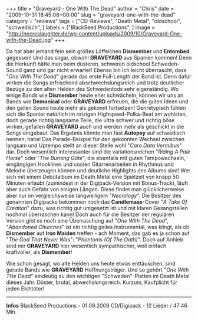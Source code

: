 +++
title = "Graveyard - One With The Dead"
author = "Chris"
date = "2009-10-31 18:45:08+00:00"
slug = "graveyard-one-with-the-dead"
category = "reviews"
tags = ["CD-Reviews", "Death Metal", "oldschool", "schwedisch", ]
labels = ["BlackSeed Productions", ]
image = "http://necroslaughter.de/wp-content/uploads/2009/10/Graveyard-One-with-the-Dead.jpg"
+++

Da hat aber jemand fein sein größes Löffelchen **Dismember** und **Entombed** gegessen! Und das sogar, obwohl **GRAVEYARD** aus Spanien kommen! Denn die Herkunft hätte man beim düsteren, schweren oldschool Schweden-Sound ganz und gar nicht erwartet! Ebenso bin ich leicht überrascht, dass "_One With The Dead_" gerade das erste Full-Length der Band ist. Denn dafür wirken die Songs erfrischend abschwechslungsreich und trotz deutlicher Bezüge zu den alten Helden des Schwedentods sehr eigenständig. Wo einige Bands wie **Dismember** heute eher schwächeln, können wir uns an Bands wie **Demonical** oder **GRAVEYARD** erfreuen, die die guten Ideen und den geilen Sound heute mehr als gekonnt fortsetzen!
Genretypisch fühlen sich die Spanier natürlich im rotzigen Highspeed-Polka-Beat am wohlsten, doch gerade richtig langsame Teile, die ultra schwer und richtig böse wirken, gefallen **GRAVEYARD** auch und werden mehr als geschickt in die Songs eingebaut. Das Ergebnis könnte man fast **Autopsy** auf schwedisch nennen, haha! Das Parade-Beispiel für den gekonnten Wechsel zwischen langsam und Uptempo stellt an dieser Stelle wohl "_Caro Data Vermibus_" dar. Doch wesentlich interessanter sind die variationsreichen "_Riding A Pale Horse_" oder "_The Burning Gate_", die ebenfalls mit guten Tempowechseln, eingängigen Hooklines und coolen Gitarrenarbeiten in Rhythmus und Melodie überzeugen können und deutliche Highlights des Albums sind!
Wer sich mit einem Debütalbum im Death Metal eine Spielzeit von knapp 50 Minuten erlaubt (zumindest in der Digipack-Version mit Bonus-Track), läuft aber auch Gefahr von einigen Längen. Diese findet man glücklicherweise aber nur im vergleichsweise langweiligem "_Necrology_". Die Besitzer des genannten Digipacks bekommen noch das **Candlemass**-Cover "_A Take Of Creation_" dazu, was richtig gut umgesetzt ist und mit klaren Gesangstellen nochmal überraschen kann!
Doch auch für die Besitzer der regulären Version gibt es noch eine Überraschung auf "_One With The Dead_", "_Abandoned Churches_" ist ein richtig geiles Instrumental, was klingt, als ob **Dismember** auf **Iron Maiden** treffen - ach Moment, das gab es ja schon auf "_The God That Never Was_": "_Phantoms (Of The Oath)_". Doch auf Anhieb sind mir **GRAVEYARD** hier wesentlich sympathischer, weil einfach kraftvoller, als **Dismember**!

Wie schon gesagt, wo alte Helden uns heute etwas enttäuschen, sind gerade Bands wie **GRAVEYARD** Hoffnungsträger. Und so gehört "_One With THe Dead_" eindeutig zu den wichtigen "Schweden"-Platten im Death Metal dieses Jahr. Düster, brutal, abwechslungsreich. Kurzum, Kaufplicht für jeden Elchtöter!





---
**Infos**
BlackSeed Productions - 01.09.2009
CD/Digipack - 12 Lieder / 47:46 Min.
